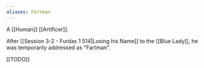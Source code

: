 ```yaml
---
aliases: Fartman
---
```

A [[Human]] [[Artificer]].

After [[Session 3-2 - Furdas 1 514|Losing his Name]] to the [[Blue Lady]], he was temporarily addressed as "Fartman".

[[TODO]] 
